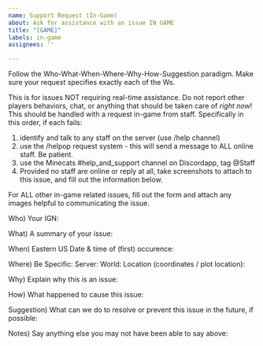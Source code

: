 ```yaml
---
name: Support Request (In-Game)
about: Ask for assistance with an issue IN GAME
title: "[GAME]"
labels: in-game
assignees: ''

---
```


Follow the Who-What-When-Where-Why-How-Suggestion paradigm.  Make sure your request specifies exactly each of the Ws.

This is for issues NOT requiring real-time assistance.  Do not report other players behaviors, chat, or anything that should be taken care of *right now*!  This should be handled with a request in-game from staff.  Specifically in this order, if each fails:
1) identify and talk to any staff on the server (use /help channel)
2) use the /helpop request system - this will send a message to ALL online staff. Be patient.
3) use the Minecats #help_and_support channel on Discordapp, tag @Staff
4) Provided no staff are online or reply at all, take screenshots to attach to this issue, and fill out the information below.

For ALL other in-game related issues, fill out the form and attach any images helpful to communicating the issue. 

Who) Your IGN:

What) A summary of your issue:

When) Eastern US Date & time of (first) occurence:

Where) Be Specific:
   Server:
   World:
   Location (coordinates / plot location):

Why) Explain why this is an issue:

How) What happened to cause this issue:

Suggestion) What can we do to resolve or prevent this issue in the future, if possible:



Notes) Say anything else you may not have been able to say above:

